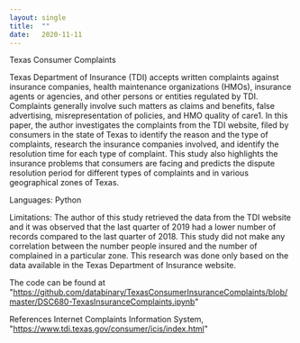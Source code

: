 ```yaml
---
layout: single
title:  ""
date:   2020-11-11
---
```


Texas Consumer Complaints

Texas Department of Insurance (TDI) accepts written complaints against insurance companies, health maintenance organizations (HMOs), insurance agents or agencies, and other persons or entities regulated by TDI. Complaints generally involve such matters as claims and benefits, false advertising, misrepresentation of policies, and HMO quality of care1. In this paper, the author investigates the complaints from the TDI website, filed by consumers in the state of Texas to identify the reason and the type of complaints, research the insurance companies involved, and identify the resolution time for each type of complaint. This study also highlights the insurance problems that consumers are facing and predicts the dispute resolution period for different types of complaints and in various geographical zones of Texas.

Languages:
Python

Limitations:
The author of this study retrieved the data from the TDI website and it was observed that the last quarter of 2019 had a lower number of records compared to the last quarter of 2018. This study did not make any correlation between the number people insured and the number of complained in a particular zone. This research was done only based on the data available in the Texas Department of Insurance website.

The code can be found at
"https://github.com/databinary/TexasConsumerInsuranceComplaints/blob/master/DSC680-TexasInsuranceComplaints.ipynb"

References
Internet Complaints Information System, "https://www.tdi.texas.gov/consumer/icis/index.html"
